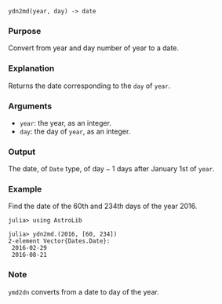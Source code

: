 ```
ydn2md(year, day) -> date
```

### Purpose

Convert from year and day number of year to a date.

### Explanation

Returns the date corresponding to the `day` of `year`.

### Arguments

  * `year`: the year, as an integer.
  * `day`: the day of `year`, as an integer.

### Output

The date, of `Date` type, of $\text{day} - 1$ days after January 1st of `year`.

### Example

Find the date of the 60th and 234th days of the year 2016.

```jldoctest
julia> using AstroLib

julia> ydn2md.(2016, [60, 234])
2-element Vector{Dates.Date}:
 2016-02-29
 2016-08-21
```

### Note

`ymd2dn` converts from a date to day of the year.
